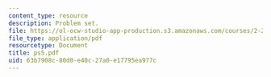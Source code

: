 ```yaml
---
content_type: resource
description: Problem set.
file: https://ol-ocw-studio-app-production.s3.amazonaws.com/courses/2-29-numerical-marine-hydrodynamics-13-024-spring-2003/63b7908c80d0e40c27a0e17795ea977c_ps5.pdf
file_type: application/pdf
resourcetype: Document
title: ps5.pdf
uid: 63b7908c-80d0-e40c-27a0-e17795ea977c
---
```

